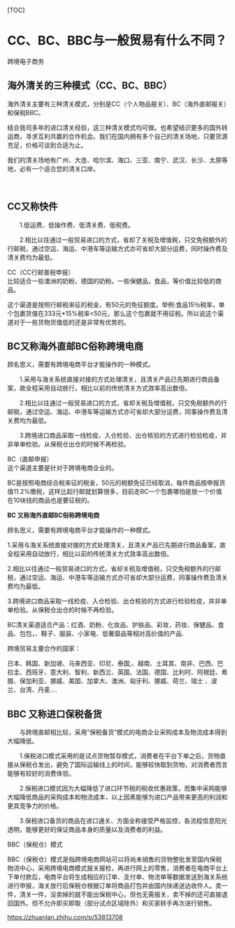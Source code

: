 [TOC]



# CC、BC、BBC与一般贸易有什么不同？

 

跨境电子商务

## 海外清关的三种模式（CC、BC、BBC）

海外清关主要有三种清关模式，分别是CC（个人物品报关）、BC（海外直邮报关）和保税BBC。

结合我司多年的进口清关经验，这三种清关模式均可做。也希望结识更多的国外转运商，寻求互利共赢的合作机会。我们在国内拥有多个自己的清关场地，只要货源充足，价格可谈到合适为止。

我们的清关场地有广州、大连、哈尔滨、海口、三亚、南宁、武汉、长沙、太原等地，必有一个适合您的清关口岸。

 

## CC又称快件

　　1.低运费、低操作费、低清关费、低税费。

　　2.相比以往通过一般贸易进口的方式，省却了关税及增值税，只交免税额外的行邮税，通过空运、海运、中港车等运输方式亦可省却大部分运费，同时操作费及清关费均为最低。



CC（CC行邮普税申报）	
比较适合一些澳洲的奶粉，德国的奶粉。一些保健品，食品，等价值比较低的商品。

这个渠道是按照行邮税来征的税金，有50元的免征额度。举例:食品15％税率，单个包裹货值在333元*15%税率<50元，那么这个包裹就不用征税。所以说这个渠道对于一些货物货值低的还是非常有优势的。

## BC又称海外直邮BC俗称跨境电商

顾名思义，需要有跨境电商平台才能操作的一种模式。

　　1.采用与海关系统直接对接的方式处理清关，且清关产品已先期进行商品备案，故全程采用自动放行，相比以前的传统清关方式效率高出数倍。

　　2.相比以往通过一般贸易进口的方式，省却关税及增值税，只交免税额外的行邮税，通过空运、海运、中港车等运输方式亦可省却大部分运费，同事操作费及清关费均为最低。

　　3.跨境进口商品采取一线检疫、入仓检验、出仓核验的方式进行检验检疫，并非单单检验。从保税仓出仓的时候不再检验。





BC（直邮申报）	
这个渠道主要是针对于跨境电商企业的。

BC是按照电商综合税来征的税金，50元的税额免征已经取消，每件商品按申报货值11.2%缴税，这样比起行邮就划算很多，目前走BC一个包裹哪怕是放一个价值在10块钱的商品也是要征税的。





**BC 又称海外直邮BC俗称跨境电商**

顾名思义，需要有跨境电商平台才能操作的一种模式。

1.采用与海关系统直接对接的方式处理清关，且清关产品已先期进行商品备案，故全程采用自动放行，相比以前的传统清关方式效率高出数倍。

2.相比以往通过一般贸易进口的方式，省却关税及增值税，只交免税额外的行邮税，通过空运、海运、中港车等运输方式亦可省却大部分运费，同事操作费及清关费均为最低。

3.跨境进口商品采取一线检疫、入仓检验、出仓核验的方式进行检验检疫，并非单单检验。从保税仓出仓的时候不再检验。

 BC清关渠道适合产品：红酒、奶粉、化妆品、护肤品、彩妆，药妆、保健品、食品、包包，、鞋子、服装、小家电、低奢靡品等相对高价值的产品.



跨境贸易主要合作的国家：

日本、韩国、新加坡、马来西亚、印尼、泰国,、越南、土耳其、南非、巴西、巴拉圭、西班牙、意大利、智利、新西兰、英国、法国、德国、比利时、阿根廷、希腊、保加利亚、挪威、美国、加拿大、澳洲、匈牙利、挪威、荷兰、瑞士 、波兰、台湾、丹麦....

## BBC 又称进口保税备货

　　与跨境直邮相比较，采用“保税备货”模式的电商企业采购成本及物流成本得到大幅降低。

　　1.保税进口模式采用的是试点货物暂存模式，消费者在平台下单之后，货物直接从保税仓发出，避免了国际运输线上的时间，能够较快取到货物，对消费者而言能够有较好的消费体验。

　　2.保税进口模式因为大幅降低了进口环节税的税收优惠政策，而集中采购能够大幅降低商品的采购成本和物流成本，以上因素能够为进口产品带来更高的利润和更具竞争力的价格。

　　3.保税进口备货的商品在进口通关、方面全称接受严格监控，各流程信息阳光透明，能够更好的保证商品本身的质量以及消费者的利益。





BBC（保税仓）模式	

BBC（保税仓）模式是指跨境电商网站可以将尚未销售的货物整批发至国内保税物流中心，采用跨境电商模式报关报检，再进行网上的零售，消费者在电商平台上下单付款后，电商平台将生成相应的订单、支付单、物流单等数据发送到海关系统进行申报，海关放行后保税仓根据订单将商品打包并由国内快递送达收件人。卖一件，清关一件，没卖掉的就不能出保税中心，但也无需报关，卖不掉的还可直接退回国外。但不允许即买即取（部分试点区域除外）和买家转手再次进行销售。





https://zhuanlan.zhihu.com/p/53813708